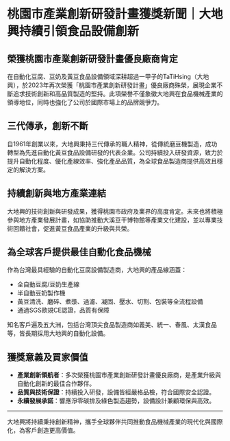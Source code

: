 # 桃園市產業創新研發計畫獲獎新聞｜大地興持續引領食品設備創新

## 榮獲桃園市產業創新研發計畫優良廠商肯定

在自動化豆腐、豆奶及黃豆食品設備領域深耕超過一甲子的TaTiHsing（大地興），於2023年再次榮獲「桃園市產業創新研發計畫」優良廠商殊榮，展現企業不斷追求技術創新和高品質製造的堅持。此項榮譽不僅象徵大地興在食品機械產業的領導地位，同時也強化了公司於國際市場上的品牌競爭力。

## 三代傳承，創新不斷

自1961年創業以來，大地興秉持三代傳承的職人精神，從傳統磨豆機製造，成功轉型為先進自動化黃豆食品設備研發的代表企業。公司持續投入研發資源，致力於提升自動化程度、優化產線效率、強化產品品質，為全球食品製造商提供高效且穩定的解決方案。

## 持續創新與地方產業連結

大地興的技術創新與研發成果，獲得桃園市政府及業界的高度肯定。未來也將積極參與地方產業發展計畫，如協助推動大溪豆干博物館等產業文化建設，並以專業技術回饋社會，促進黃豆食品產業的升級與共榮。

## 為全球客戶提供最佳自動化食品機械

作為台灣最具經驗的自動化豆腐設備製造商，大地興的產品線涵蓋：
- 全自動豆腐/豆奶生產線
- 半自動豆奶製作機
- 黃豆清洗、磨碎、煮漿、過濾、凝固、壓水、切割、包裝等全流程設備
- 通過SGS歐規CE認證，品質有保障

知名客戶遍及五大洲，包括台灣頂尖食品製造商如義美、統一、春風、太漢食品等，皆長期採用大地興的自動化設備。

## 獲獎意義及買家價值

- **產業創新領航者**：多次榮獲桃園市產業創新研發計畫優良廠商，是產業升級與自動化創新的最佳合作夥伴。
- **品質與技術保證**：持續投入研發，設備皆經嚴格品檢，符合國際安全認證。
- **永續發展承諾**：響應淨零碳排及綠色製造趨勢，設備設計兼顧環保與高效。

---

大地興將持續秉持創新精神，攜手全球夥伴共同推動食品機械產業的現代化與國際化，為客戶創造更高價值。